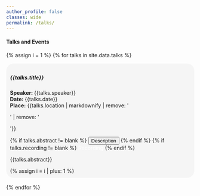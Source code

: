 ```yaml
---
author_profile: false
classes: wide
permalink: /talks/
---
```


<style>
#boxcolor {
  background-color: #F5F5F5;
  border-radius:20px;
  padding: 10px;
} 

</style> 

<h4> <b> Talks and Events </b></h4>
<script src="https://code.jquery.com/jquery-3.3.1.slim.min.js"></script>
<script src="https://stackpath.bootstrapcdn.com/bootstrap/4.3.1/js/bootstrap.min.js"></script>

{% assign i = 1 %}
{% for talks in site.data.talks %}
  <div id="boxcolor">
    <h5 style='font-weight:bold'> {{talks.title}} </h5>
    <p>
      <b>Speaker: </b> {{talks.speaker}} <br>
      <b>Date: </b>  {{talks.date}}<br>
      <b>Place:</b> {{talks.location | markdownify | remove: '<p>' | remove: '</p>'}}
    </p>
    <div class="buttons">
      {% if talks.abstract  != blank %}
        <button class="btn btn-primary" style=' text-align: center'  data-toggle="collapse" data-target="#collapseExample{{ i }}" aria-expanded="false" aria-controls="collapseExample{{ i }}">
          Description
        </button>
      {% endif %}
      {% if talks.recording  != blank %}
        <a class="btn btn-secondary" href="{{talks.recording}}" style="color: white;text-decoration: none"> Recording</a>
      {% endif %}
      <div class="collapse" id="collapseExample{{ i }}">
        <p> {{talks.abstract}} </p>
      </div>
    </div>
    {% assign i = i | plus: 1 %}
  </div>
  <br>
{% endfor %}
